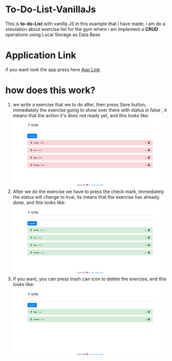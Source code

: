 # To-Do-List-VanillaJs

This is **to-do-List** with vanilla JS in this example that i have made, i am do a simulation about exercise list for the gym where i am implement a **CRUD**  operations using Local Storage as Data Base 

# Application Link
if you want look the app press here [App Link](https://josejavierpaez.github.io/To-Do-List-VanillaJs/App/index.html)


# how does this work?

1. we write a exercise that we to do after, then press Save button, immediately the exercise going to show over there with status in false , it means that the action it's does not ready yet, and this  looks like:![](App/img/falseStatus.PNG)
2. After we do the exercise we have to  press the check mark, immediately the status will change to true, its  means that the exercise has already done,  and this  looks like: ![](App/img/successStatus.PNG)
 3. If you want, you can press trash can icon to delete the exercise, and this looks like: 
 ![](App/img/delete.PNG)
